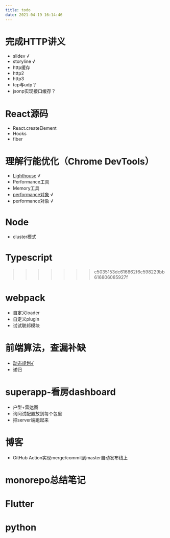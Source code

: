 ```yaml
---
title: todo
date: 2021-04-19 16:14:46
---
```


# 完成HTTP讲义

* slidev  √
* storyline √
* http缓存
* http2
* http3
* tcp与udp？
* jsonp实现接口缓存？

#  React源码

* React.createElement
* Hooks
* fiber

#  理解行能优化（Chrome DevTools）

* [Lighthouse][2] √
* Performance工具
* Memory工具
* [performance对象][3] √
* performance对象 √

# Node

* cluster模式

# Typescript
>>>>>>> c5035153dc616862f6c598229bb616806085927f

# webpack

* 自定义loader
* 自定义plugin
* 试试联邦模块

# 前端算法，查漏补缺

* [动态规划√][1]
* 递归
#  superapp-看房dashboard
* 户型+雷达图
* 询问试配置放到每个包里
* 把server端跑起来

# 博客

* GitHub Action实现merge/commit到master自动发布线上

# monorepo总结笔记

# Flutter

# python


  [1]: https://jianghong.site/2021/05/14/%E7%AE%97%E6%B3%95%E4%B9%8B%E5%8A%A8%E6%80%81%E8%A7%84%E5%88%92/

  [2]: https://jianghong.site/2021/05/21/%E8%A1%8C%E8%83%BD%E4%BC%98%E5%8C%96%E4%B9%8BLighthouse/

  [3]: https://jianghong.site/2021/05/30/%E6%80%A7%E8%83%BD%E4%BC%98%E5%8C%96%E4%B9%8Bwindow.performance/